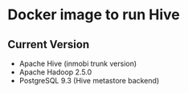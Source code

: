 Docker image to run Hive
===============================

## Current Version
* Apache Hive (inmobi trunk version)
* Apache Hadoop 2.5.0
* PostgreSQL 9.3 (Hive metastore backend)